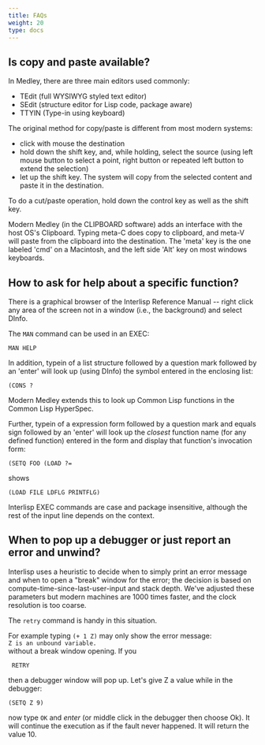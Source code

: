 ```yaml
---
title: FAQs
weight: 20
type: docs
---
```


## Is copy and paste available?

In Medley, there are three main editors used commonly:

* TEdit (full WYSIWYG styled text editor)
* SEdit (structure editor for Lisp code, package aware)
* TTYIN (Type-in using keyboard)

The original method for copy/paste is different from most modern systems:
* click with mouse the destination
* hold down the shift key, and, while holding, select the source (using left mouse button to select a point, right button or repeated left button to extend the selection)
* let up the shift key. The system will copy from the selected content and paste it in the destination.

To do a cut/paste operation, hold down the control key as well as the shift key.

Modern Medley (in the CLIPBOARD software) adds an interface with the host OS's Clipboard.  Typing meta-C does copy to clipboard, and meta-V will paste from the clipboard into the destination. The 'meta' key is the one labeled 'cmd' on a Macintosh, and the left side 'Alt' key on most windows keyboards.

## How to ask for help about a specific function?

There is a graphical browser of the Interlisp Reference Manual -- right click any area of the screen not in a window (i.e., the background) and select DInfo.

The `MAN` command can be used in an EXEC:
```
MAN HELP
```
In addition, typein of a list structure followed by a question mark followed by an 'enter' will look up (using DInfo) the symbol entered in the enclosing list:
```
(CONS ?
```
Modern Medley extends this to look up Common Lisp functions in the Common Lisp HyperSpec. 

Further, typein of a expression form followed by a question mark and equals sign followed by an 'enter' will look up the _closest_ function name (for any defined function) entered in the form and display that function's invocation form:
```
(SETQ FOO (LOAD ?=
```
shows
```
(LOAD FILE LDFLG PRINTFLG)
```
Interlisp EXEC commands are case and package insensitive, although the rest of the input line depends on the context.

## When to pop up a debugger or just report an error and unwind?

Interlisp uses a heuristic to decide when to simply print an error message and when to open a "break" window for the error; the decision is based on compute-time-since-last-user-input and stack depth. We've adjusted these parameters but modern machines are 1000 times faster, and the clock resolution is too coarse.

The `retry` command is handy in this situation.

For example typing `(+ 1 Z)` may only show the error message:  
`Z is an unbound variable.`  
without a break window opening. If you 
```
 RETRY
```
then a debugger window will pop up. Let's give Z a value while in the debugger:
```
(SETQ Z 9)
```
now type `OK` and _enter_ (or middle click in the debugger then choose Ok). It will continue the execution as if the fault never happened. It will return the value 10.
